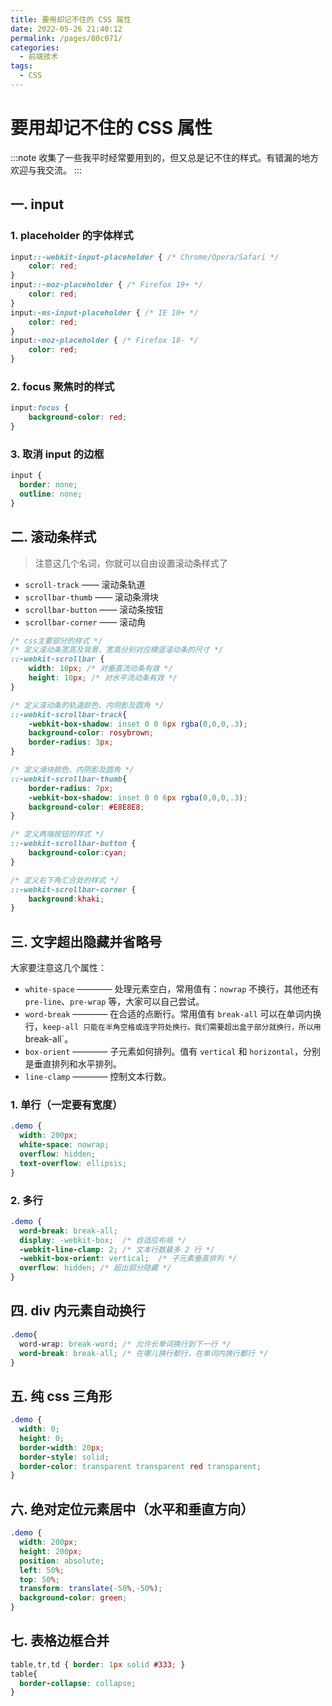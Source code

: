 ```yaml
---
title: 要用却记不住的 CSS 属性
date: 2022-05-26 21:40:12
permalink: /pages/80c071/
categories:
  - 前端技术
tags:
  - CSS
---
```


# 要用却记不住的 CSS 属性

:::note
收集了一些我平时经常要用到的，但又总是记不住的样式。有错漏的地方欢迎与我交流。
:::

## 一. input

### 1. placeholder 的字体样式

```css
input::-webkit-input-placeholder { /* Chrome/Opera/Safari */
    color: red;
}
input::-moz-placeholder { /* Firefox 19+ */
    color: red;
}
input:-ms-input-placeholder { /* IE 10+ */
    color: red;
}
input:-moz-placeholder { /* Firefox 18- */
    color: red;
}
```

### 2. focus 聚焦时的样式

```css
input:focus {
    background-color: red;
}
```

### 3. 取消 input 的边框

```css
input {
  border: none;
  outline: none;
}
```

## 二. 滚动条样式

> 注意这几个名词，你就可以自由设置滚动条样式了

- `scroll-track` —— 滚动条轨道
- `scrollbar-thumb` —— 滚动条滑块
- `scrollbar-button` —— 滚动条按钮
- `scrollbar-corner` —— 滚动角

```css
/* css主要部分的样式 */
/* 定义滚动条宽高及背景，宽高分别对应横竖滚动条的尺寸 */
::-webkit-scrollbar {
    width: 10px; /* 对垂直流动条有效 */
    height: 10px; /* 对水平流动条有效 */
}

/* 定义滚动条的轨道颜色、内阴影及圆角 */
::-webkit-scrollbar-track{
    -webkit-box-shadow: inset 0 0 6px rgba(0,0,0,.3);
    background-color: rosybrown;
    border-radius: 3px;
}

/* 定义滑块颜色、内阴影及圆角 */
::-webkit-scrollbar-thumb{
    border-radius: 7px;
    -webkit-box-shadow: inset 0 0 6px rgba(0,0,0,.3);
    background-color: #E8E8E8;
}

/* 定义两端按钮的样式 */
::-webkit-scrollbar-button {
    background-color:cyan;
}

/* 定义右下角汇合处的样式 */
::-webkit-scrollbar-corner {
    background:khaki;
}
```

## 三. 文字超出隐藏并省略号

大家要注意这几个属性：

- `white-space` ———— 处理元素空白，常用值有：`nowrap` 不换行，其他还有 `pre-line`、`pre-wrap` 等，大家可以自己尝试。
- `word-break` ———— 在合适的点断行。常用值有 `break-all` 可以在单词内换行，`keep-all 只能在半角空格或连字符处换行。我们需要超出盒子部分就换行，所以用 `break-all`。
- `box-orient` ———— 子元素如何排列。值有 `vertical` 和 `horizontal`，分别是垂直排列和水平排列。
- `line-clamp` ———— 控制文本行数。

### 1. 单行（一定要有宽度）

```css
.demo {
  width: 200px;
  white-space: nowrap;
  overflow: hidden;
  text-overflow: ellipsis;
}
```

### 2. 多行

```css
.demo {
  word-break: break-all;
  display: -webkit-box;  /* 自适应布局 */
  -webkit-line-clamp: 2; /* 文本行数最多 2 行 */
  -webkit-box-orient: vertical;  /* 子元素垂直排列 */
  overflow: hidden; /* 超出部分隐藏 */
}
```

## 四. div 内元素自动换行

```css
.demo{
  word-wrap: break-word; /* 允许长单词换行到下一行 */
  word-break: break-all; /* 在哪儿换行都行，在单词内换行都行 */
}
```

## 五. 纯 css 三角形

```css
.demo {
  width: 0;
  height: 0;
  border-width: 20px;
  border-style: solid;
  border-color: transparent transparent red transparent;
}
```

## 六. 绝对定位元素居中（水平和垂直方向）

```css
.demo {
  width: 200px;
  height: 200px;
  position: absolute;
  left: 50%;
  top: 50%;
  transform: translate(-50%,-50%);
  background-color: green;
}
```

## 七. 表格边框合并

```css
table,tr,td { border: 1px solid #333; }
table{
  border-collapse: collapse;
}
```
